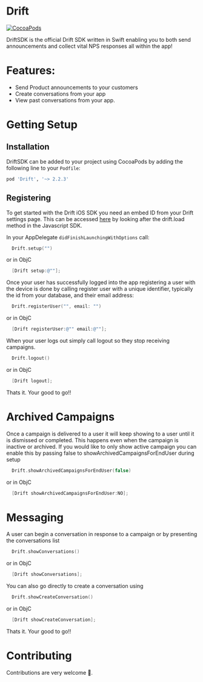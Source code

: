 Drift
============
[![CocoaPods](https://img.shields.io/cocoapods/v/Drift.svg)](https://github.com/Driftt/drift-sdk-ios)

DriftSDK is the official Drift SDK written in Swift enabling you to both send announcements and collect vital NPS responses all within the app!


# Features:
- Send Product announcements to your customers
- Create conversations from your app
- View past conversations from your app.


# Getting Setup

## Installation
DriftSDK can be added to your project using CocoaPods by adding the following line to your `Podfile`:

```ruby
pod 'Drift', '~> 2.2.3'
```

## Registering

To get started with the Drift iOS SDK you need an embed ID from your Drift settings page. This can be accessed [here](https://app.drift.com/settings/livechat) by looking after the drift.load method in the Javascript SDK.

In your AppDelegate `didFinishLaunchingWithOptions` call:
```Swift
  Drift.setup("")
```

or in ObjC
```objectivec
  [Drift setup:@""];
```

Once your user has successfully logged into the app registering a user with the device is done by calling register user with a unique identifier, typically the id from your database, and their email address:

```Swift
  Drift.registerUser("", email: "")
```
or in ObjC
```objectivec
  [Drift registerUser:@"" email:@""];
```

When your user logs out simply call logout so they stop receiving campaigns.

```Swift
  Drift.logout()
```

or in ObjC

```objectivec
  [Drift logout];
```

Thats it. Your good to go!!

# Archived Campaigns

Once a campaign is delivered to a user it will keep showing to a user until it is dismissed or completed. This happens even when the campaign is inactive or archived. If you would like to only show active campaign you can enable this by passing false to showArchivedCampaignsForEndUser during setup

```Swift
  Drift.showArchivedCampaignsForEndUser(false)
```

or in ObjC

```objectivec
  [Drift showArchivedCampaignsForEndUser:NO];
```


# Messaging

A user can begin a conversation in response to a campaign or by presenting the conversations list

```Swift
  Drift.showConversations()
```

or in ObjC

```objectivec
  [Drift showConversations];
```

You can also go directly to create a conversation using

```Swift
  Drift.showCreateConversation()
```

or in ObjC

```objectivec
  [Drift showCreateConversation];
```

Thats it. Your good to go!!


# Contributing

Contributions are very welcome 🤘.
